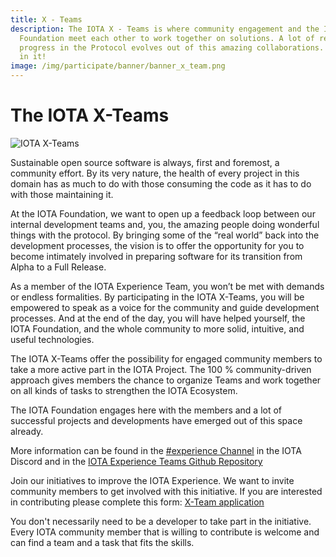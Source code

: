 ```yaml
---
title: X - Teams
description: The IOTA X - Teams is where community engagement and the IOTA
  Foundation meet each other to work together on solutions. A lot of real
  progress in the Protocol evolves out of this amazing collaborations. Take part
  in it!
image: /img/participate/banner/banner_x_team.png
---
```


# The IOTA X-Teams

![IOTA X-Teams](/img/participate/banner/banner_x_team.png)

Sustainable open source software is always, first and foremost, a community effort. By its very nature, the health of every project in this domain has as much to do with those consuming the code as it has to do with those maintaining it.

At the IOTA Foundation, we want to open up a feedback loop between our internal development teams and, you, the amazing people doing wonderful things with the protocol. By bringing some of the “real world” back into the development processes, the vision is to offer the opportunity for you to become intimately involved in preparing software for its transition from Alpha to a Full Release.

As a member of the IOTA Experience Team, you won’t be met with demands or endless formalities. By participating in the IOTA X-Teams, you will be empowered to speak as a voice for the community and guide development processes. And at the end of the day, you will have helped yourself, the IOTA Foundation, and the whole community to more solid, intuitive, and useful technologies.

The IOTA X-Teams offer the possibility for engaged community members to take a more active part in the IOTA Project. The 100 % community-driven approach gives members the chance to organize Teams and work together on all kinds of tasks to strengthen the IOTA Ecosystem.

The IOTA Foundation engages here with the members and a lot of successful projects and developments have emerged out of this space already.

More information can be found in the [#experience Channel](https://discord.com/channels/397872799483428865/701857063923351582) in the IOTA Discord and in the [IOTA Experience Teams Github Repository](https://github.com/iota-community/IOTA-eXperience-Team)

Join our initiatives to improve the IOTA Experience. We want to invite community members to get involved with this initiative. If you are interested in contributing please complete this form: [X-Team application](https://docs.google.com/forms/d/e/1FAIpQLScBFw-xPHy1s8W3RnA3MFAni590p4VlGBXi75obGWUzUoB59A/viewform)

You don't necessarily need to be a developer to take part in the initiative. Every IOTA community member that is willing to contribute is welcome and can find a team and a task that fits the skills.
